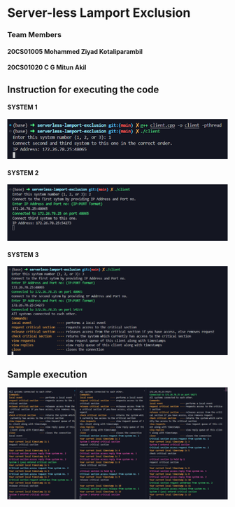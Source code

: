 # Server-less Lamport Exclusion

### Team Members
#### 20CS01005  Mohammed Ziyad Kotaliparambil
#### 20CS01020  C G Mitun Akil

## Instruction for executing the code

#### SYSTEM 1
![](/images/sys1.png)
#### SYSTEM 2
![](/images/sys2.png)
#### SYSTEM 3
![](/images/sys3.png)
## Sample execution
![](/images/sample%20execution.png)
